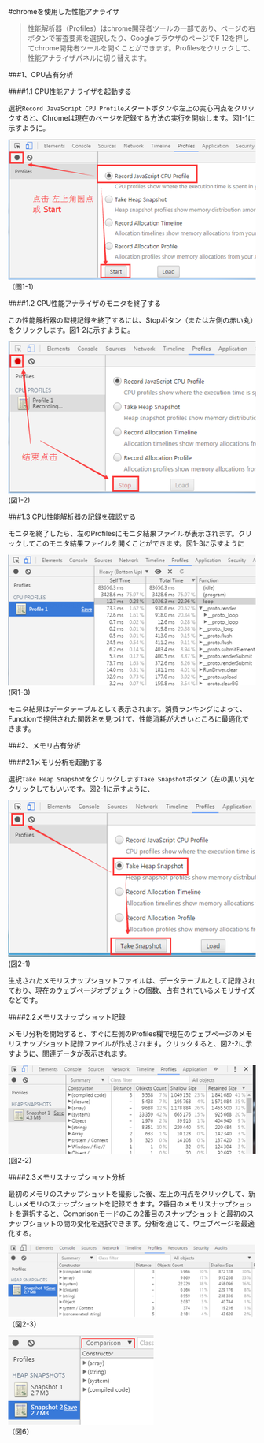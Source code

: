 #chromeを使用した性能アナライザ

>性能解析器（Profiles）はchrome開発者ツールの一部であり、ページの右ボタンで審査要素を選択したり、GoogleブラウザのページでF 12を押してchrome開発者ツールを開くことができます。Profilesをクリックして、性能アナライザパネルに切り替えます。
>



 



###1、CPU占有分析

####1.1 CPU性能アナライザを起動する

選択`Record JavaScript CPU Profile`スタートボタンや左上の実心円点をクリックすると、Chromeは現在のページを記録する方法の実行を開始します。図1-1に示すように。

![图片1-1](img/1-1.png)<br/>（图1-1）







####1.2 CPU性能アナライザのモニタを終了する

この性能解析器の監視記録を終了するには、Stopボタン（または左側の赤い丸）をクリックします。図1-2に示すように。

![图片1-2](img/1-2.png)<br/>(図1-2)



###1.3 CPU性能解析器の記録を確認する

モニタを終了したら、左のProfilesにモニタ結果ファイルが表示されます。クリックしてこのモニタ結果ファイルを開くことができます。図1-3に示すように

![图片1-3](img/1-3.png)<br/>(図1-3)

モニタ結果はデータテーブルとして表示されます。消費ランキングによって、Functionで提供された関数名を見つけて、性能消耗が大きいところに最適化できます。



###2、メモリ占有分析

####2.1メモリ分析を起動する

選択`Take Heap Snapshot`をクリックします`Take Snapshot`ボタン（左の黒い丸をクリックしてもいいです。図2-1に示すように、



![图片2-1](img/2-1.png)<br/>(図2-1)

生成されたメモリスナップショットファイルは、データテーブルとして記録されており、現在のウェブページオブジェクトの個数、占有されているメモリサイズなどです。



####2.2メモリスナップショット記録

メモリ分析を開始すると、すぐに左側のProfiles欄で現在のウェブページのメモリスナップショット記録ファイルが作成されます。クリックすると、図2-2に示すように、関連データが表示されます。

![图片2-2](img/2-2.png)<br/>(図2-2)



####2.3メモリスナップショット分析


最初のメモリのスナップショットを撮影した後、左上の円点をクリックして、新しいメモリのスナップショットを記録できます。2番目のメモリスナップショットを選択すると、Comprisonモードのこの2番目のスナップショットと最初のスナップショットの間の変化を選択できます。分析を通じて、ウェブページを最適化する。



​![图片1.png](img/5.png)<br/>
（図2-3）

​![图片1.png](img/6.png)<br/>
（図6）